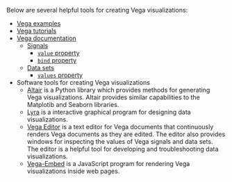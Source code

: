 Below are several helpful tools for creating Vega visualizations:

* [Vega examples](https://vega.github.io/vega/examples/)
* [Vega tutorials](https://vega.github.io/vega/tutorials/)
* [Vega documentation](https://vega.github.io/vega/docs/)    
    * [Signals](https://vega.github.io/vega/docs/signals/)
        * [`value` property](https://vega.github.io/vega/docs/signals/#signal-properties)
        * [`bind` property](https://vega.github.io/vega/docs/signals/#bind)
    * [Data sets](https://vega.github.io/vega/docs/data/)
        * [`values` property](https://vega.github.io/vega/docs/data/#properties)
* Software tools for creating Vega visualizations
    - [Altair](https://altair-viz.github.io/) is a Python library which provides methods for generating Vega visualizations. Altair provides similar capabilities to the Matplotib and Seaborn libraries.
    - [Lyra](http://vega.github.io/lyra/) is a interactive graphical program for designing data visualizations.
    - [Vega Editor](https://vega.github.io/editor) is a text editor for Vega documents that continuously renders Vega documents as they are edited. The editor also provides windows for inspecting the values of Vega signals and data sets. The editor is a helpful tool for developing and troubleshooting data visualizations.
    - [Vega-Embed](https://github.com/vega/vega-embed) is a JavaScript program for rendering Vega visualizations inside web pages.
